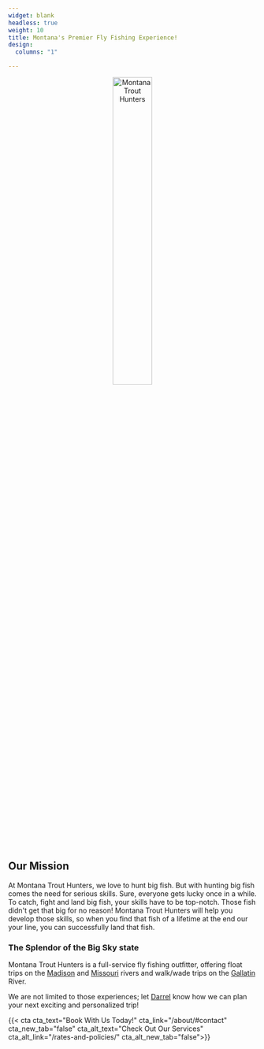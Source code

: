 ```yaml
---
widget: blank
headless: true
weight: 10
title: Montana's Premier Fly Fishing Experience!
design:
  columns: "1"

---
```


<p align="center">
<img alt="Montana Trout Hunters" src="/media/sharing.svg" loading="lazy" width="40%" height="40%" />
</p>

## Our Mission

At Montana Trout Hunters, we love to hunt big fish. But with hunting big fish comes the need for serious skills. Sure, everyone gets lucky once in a while. To catch, fight and land big fish, your skills have to be top-notch. Those fish didn't get that big for no reason! Montana Trout Hunters will help you develop those skills, so when you find that fish of a lifetime at the end our your line, you can successfully land that fish.

### The Splendor of the Big Sky state

Montana Trout Hunters is a full-service fly fishing outfitter, offering float trips on the [Madison](/our-rivers#madison-river) and [Missouri](/our-rivers#missouri-river) rivers and walk/wade trips on the [Gallatin](/our-rivers#gallatin-river) River.

We are not limited to those experiences; let [Darrel](/about/) know how we can plan your next exciting and personalized trip!

{{< cta cta_text="Book With Us Today!" cta_link="/about/#contact" cta_new_tab="false" cta_alt_text="Check Out Our Services" cta_alt_link="/rates-and-policies/" cta_alt_new_tab="false">}}


<div data-behold-id="fF1NfQr9i4oSZVYeMfud"></div>
<script src="https://w.behold.so/widget.js" type="module" defer></script>

